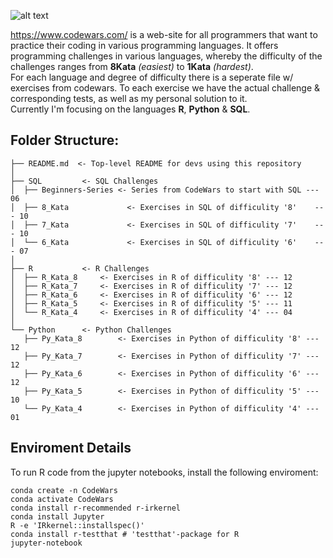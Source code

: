 ![alt text](https://w7.pngwing.com/pngs/477/603/png-transparent-codewars-button-icon.png)  
  
https://www.codewars.com/ is a web-site for all programmers that want to practice their coding in various programming languages. It offers programming challenges in various languages, whereby the difficulty of the challenges ranges from **8Kata** *(easiest)* to **1Kata** *(hardest)*.   
For each language and degree of difficulty there is a seperate file w/ exercises from codewars. To each exercise we have the actual challenge & corresponding tests, as well as my personal solution to it.    
Currently I'm focusing on the languages **R**, **Python** & **SQL**.

## Folder Structure:
```
├── README.md  <- Top-level README for devs using this repository
│
├── SQL			<- SQL Challenges 
│  ├── Beginners-Series <- Series from CodeWars to start with SQL --- 06 
│  ├── 8_Kata	  	      <- Exercises in SQL of difficulity '8'    --- 10
│  ├── 7_Kata	  	      <- Exercises in SQL of difficulity '7'    --- 10
│  └── 6_Kata	  	      <- Exercises in SQL of difficulity '6'    --- 07
│
├── R 			<- R Challenges
│  ├── R_Kata_8	  	<- Exercises in R of difficulity '8' --- 12
│  ├── R_Kata_7		<- Exercises in R of difficulity '7' --- 12
│  ├── R_Kata_6		<- Exercises in R of difficulity '6' --- 12  
│  ├── R_Kata_5		<- Exercises in R of difficulity '5' --- 11
│  └── R_Kata_4		<- Exercises in R of difficulity '4' --- 04
│
└── Python		<- Python Challenges  
   ├── Py_Kata_8		<- Exercises in Python of difficulity '8' --- 12
   ├── Py_Kata_7		<- Exercises in Python of difficulity '7' --- 12 
   ├── Py_Kata_6		<- Exercises in Python of difficulity '6' --- 12
   ├── Py_Kata_5		<- Exercises in Python of difficulity '5' --- 10
   └── Py_Kata_4		<- Exercises in Python of difficulity '4' --- 01 
```

## Enviroment Details
To run R code from the jupyter notebooks, install the following enviroment:
```
conda create -n CodeWars
conda activate CodeWars
conda install r-recommended r-irkernel
conda install Jupyter
R -e 'IRkernel::installspec()'
conda install r-testthat # 'testthat'-package for R
jupyter-notebook 
```